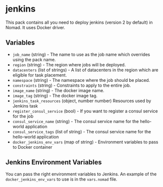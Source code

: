 # jenkins

This pack contains all you need to deploy jenkins (version 2 by default) in Nomad. It uses Docker driver.


## Variables

- `job_name` (string) - The name to use as the job name which overrides using the pack name.
- `region` (string) - The region where jobs will be deployed.
- `datacenters` (list of strings) - A list of datacenters in the region which are eligible for task placement.
- `namespace` (string) - The namespace where the job should be placed.
- `constraints` (string) - Constraints to apply to the entire job.
- `image_name` (string) - The docker image name.
- `image_tag` (string) - The docker image tag.
- `jenkins_task_resources` (object, number number) Resources used by Jenkins task
- `register_consul_service` (bool) - If you want to register a consul service for the job
- `consul_service_name` (string) - The consul service name for the hello-world application
- `consul_service_tags` (list of string) - The consul service name for the hello-world application
- `docker_jenkins_env_vars` (map of string) - Environment variables to pass to Docker container

## Jenkins Environment Variables

You can pass the right environment variables to Jenkins.
An example of the `docker_jenkins_env_vars` to use is in the `vars.nomad` file.

